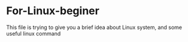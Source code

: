 For-Linux-beginer
=================
This file is trying to give you a brief idea about Linux system, and some useful linux command 

